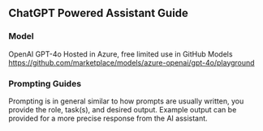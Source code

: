 ## ChatGPT Powered Assistant Guide

### Model
OpenAI GPT-4o
Hosted in Azure, free limited use in GitHub Models
https://github.com/marketplace/models/azure-openai/gpt-4o/playground

### Prompting Guides
Prompting is in general similar to how prompts are usually written, you provide the role, task(s), and desired output. Example output can be provided for a more precise response from the AI assistant. 